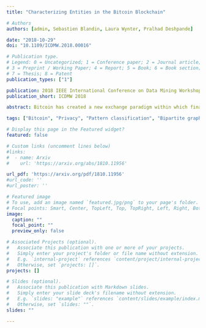 ```yaml
---
title: "Characterizing Entities in the Bitcoin Blockchain"

# Authors
authors: [admin, Sebastien Blandin, Laura Wynter, Pralhad Deshpande]

date: "2018-10-29"
doi: "10.1109/ICDMW.2018.00016"

# Publication type.
# Legend: 0 = Uncategorized; 1 = Conference paper; 2 = Journal article;
# 3 = Preprint / Working Paper; 4 = Report; 5 = Book; 6 = Book section;
# 7 = Thesis; 8 = Patent
publication_types: ["1"]

publication: 2018 IEEE International Conference on Data Mining Workshops
publication_short: ICDMW 2018

abstract: Bitcoin has created a new exchange paradigm within which financial transactions can be trusted without an intermediary. This premise of a free decentralized transactional network however requires, in its current implementation, unrestricted access to the ledger for peer-based transaction verification. A number of studies have shown that, in this pseudonymous context, identities can be leaked based on transaction features or off-network information. In this work, we analyze the information revealed by the pattern of transactions in the neighborhood of a given entity transaction. By definition, these features which pertain to an extended network are not directly controllable by the entity, but might enable leakage of information about transacting entities. We define a number of new features relevant to entity characterization on the Bitcoin Blockchain and study their efficacy in practice. We show that even a weak attacker with shallow data mining knowledge is able to leverage these features to characterize the entity properties.

tags: ["Bitcoin", "Privacy", "Pattern classification", "Bipartite graph"]

# Display this page in the Featured widget?
featured: false

# Custom links (uncomment lines below)
#links:
#  - name: Arxiv
#    url: 'https://arxiv.org/abs/1810.11956'

url_pdf: 'https://arxiv.org/pdf/1810.11956'
#url_code: ''
#url_poster: ''

# Featured image
# To use, add an image named `featured.jpg/png` to your page's folder. 
# Focal points: Smart, Center, TopLeft, Top, TopRight, Left, Right, BottomLeft, Bottom, BottomRight.
image:
  caption: ""
  focal_point: ""
  preview_only: false

# Associated Projects (optional).
#   Associate this publication with one or more of your projects.
#   Simply enter your project's folder or file name without extension.
#   E.g. `internal-project` references `content/project/internal-project/index.md`.
#   Otherwise, set `projects: []`.
projects: []

# Slides (optional).
#   Associate this publication with Markdown slides.
#   Simply enter your slide deck's filename without extension.
#   E.g. `slides: "example"` references `content/slides/example/index.md`.
#   Otherwise, set `slides: ""`.
slides: ""

---
```

